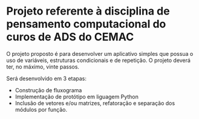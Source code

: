 # Projeto referente à disciplina de pensamento computacional do curos de ADS do CEMAC

O projeto proposto é para desenvolver um aplicativo simples que possua o uso de variáveis, estruturas condicionais e de repetição. O projeto deverá ter, no máximo, vinte passos.

Será desenvolvido em 3 etapas:

- Construção de fluxograma
- Implementação de protótipo em liguagem Python
- Inclusão de vetores e/ou matrizes, refatoração e separação dos módulos por função.
